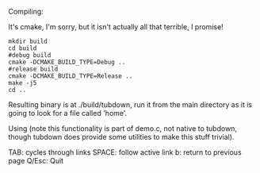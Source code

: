 
Compiling:

It's cmake, I'm sorry, but it isn't actually all that terrible, I promise!

```
mkdir build
cd build
#debug build
cmake -DCMAKE_BUILD_TYPE=Debug ..
#release build
cmake -DCMAKE_BUILD_TYPE=Release ..
make -j5
cd ..
```

Resulting binary is at ./build/tubdown, run it from the main directory as it is going to look for a file called 'home'.


Using (note this functionality is part of demo.c, not native to tubdown, though tubdown does provide some utilities to make this stuff trivial).

TAB: cycles through links
SPACE: follow active link
b: return to previous page
Q/Esc: Quit

